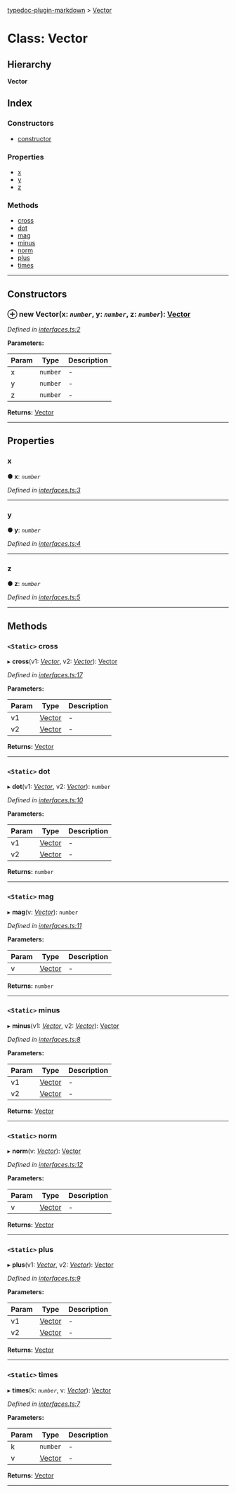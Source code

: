 [typedoc-plugin-markdown](../README.md) > [Vector](../classes/vector.md)

# Class: Vector

## Hierarchy

**Vector**

## Index

### Constructors

* [constructor](vector.md#markdown-header-constructor)

### Properties

* [x](vector.md#markdown-header-x)
* [y](vector.md#markdown-header-y)
* [z](vector.md#markdown-header-z)

### Methods

* [cross](vector.md#markdown-header-static-cross)
* [dot](vector.md#markdown-header-static-dot)
* [mag](vector.md#markdown-header-static-mag)
* [minus](vector.md#markdown-header-static-minus)
* [norm](vector.md#markdown-header-static-norm)
* [plus](vector.md#markdown-header-static-plus)
* [times](vector.md#markdown-header-static-times)

---

## Constructors

### ⊕ **new Vector**(x: *`number`*, y: *`number`*, z: *`number`*): [Vector](vector.md)

*Defined in [interfaces.ts:2](https://bitbucket.org/owner/repository_name/src/master/src/interfaces.ts?fileviewer&amp;#x3D;file-view-default#interfaces.ts-2)*

**Parameters:**

| Param | Type | Description |
| ------ | ------ | ------ |
| x | `number`   |  - |
| y | `number`   |  - |
| z | `number`   |  - |

**Returns:** [Vector](vector.md)

---

## Properties

###  x

**●  x**:  *`number`* 

*Defined in [interfaces.ts:3](https://bitbucket.org/owner/repository_name/src/master/src/interfaces.ts?fileviewer&amp;#x3D;file-view-default#interfaces.ts-3)*

___

###  y

**●  y**:  *`number`* 

*Defined in [interfaces.ts:4](https://bitbucket.org/owner/repository_name/src/master/src/interfaces.ts?fileviewer&amp;#x3D;file-view-default#interfaces.ts-4)*

___

###  z

**●  z**:  *`number`* 

*Defined in [interfaces.ts:5](https://bitbucket.org/owner/repository_name/src/master/src/interfaces.ts?fileviewer&amp;#x3D;file-view-default#interfaces.ts-5)*

___

## Methods

### `<Static>` cross

▸ **cross**(v1: *[Vector](vector.md)*, v2: *[Vector](vector.md)*): [Vector](vector.md)

*Defined in [interfaces.ts:17](https://bitbucket.org/owner/repository_name/src/master/src/interfaces.ts?fileviewer&amp;#x3D;file-view-default#interfaces.ts-17)*

**Parameters:**

| Param | Type | Description |
| ------ | ------ | ------ |
| v1 | [Vector](vector.md)   |  - |
| v2 | [Vector](vector.md)   |  - |

**Returns:** [Vector](vector.md)

___

### `<Static>` dot

▸ **dot**(v1: *[Vector](vector.md)*, v2: *[Vector](vector.md)*): `number`

*Defined in [interfaces.ts:10](https://bitbucket.org/owner/repository_name/src/master/src/interfaces.ts?fileviewer&amp;#x3D;file-view-default#interfaces.ts-10)*

**Parameters:**

| Param | Type | Description |
| ------ | ------ | ------ |
| v1 | [Vector](vector.md)   |  - |
| v2 | [Vector](vector.md)   |  - |

**Returns:** `number`

___

### `<Static>` mag

▸ **mag**(v: *[Vector](vector.md)*): `number`

*Defined in [interfaces.ts:11](https://bitbucket.org/owner/repository_name/src/master/src/interfaces.ts?fileviewer&amp;#x3D;file-view-default#interfaces.ts-11)*

**Parameters:**

| Param | Type | Description |
| ------ | ------ | ------ |
| v | [Vector](vector.md)   |  - |

**Returns:** `number`

___

### `<Static>` minus

▸ **minus**(v1: *[Vector](vector.md)*, v2: *[Vector](vector.md)*): [Vector](vector.md)

*Defined in [interfaces.ts:8](https://bitbucket.org/owner/repository_name/src/master/src/interfaces.ts?fileviewer&amp;#x3D;file-view-default#interfaces.ts-8)*

**Parameters:**

| Param | Type | Description |
| ------ | ------ | ------ |
| v1 | [Vector](vector.md)   |  - |
| v2 | [Vector](vector.md)   |  - |

**Returns:** [Vector](vector.md)

___

### `<Static>` norm

▸ **norm**(v: *[Vector](vector.md)*): [Vector](vector.md)

*Defined in [interfaces.ts:12](https://bitbucket.org/owner/repository_name/src/master/src/interfaces.ts?fileviewer&amp;#x3D;file-view-default#interfaces.ts-12)*

**Parameters:**

| Param | Type | Description |
| ------ | ------ | ------ |
| v | [Vector](vector.md)   |  - |

**Returns:** [Vector](vector.md)

___

### `<Static>` plus

▸ **plus**(v1: *[Vector](vector.md)*, v2: *[Vector](vector.md)*): [Vector](vector.md)

*Defined in [interfaces.ts:9](https://bitbucket.org/owner/repository_name/src/master/src/interfaces.ts?fileviewer&amp;#x3D;file-view-default#interfaces.ts-9)*

**Parameters:**

| Param | Type | Description |
| ------ | ------ | ------ |
| v1 | [Vector](vector.md)   |  - |
| v2 | [Vector](vector.md)   |  - |

**Returns:** [Vector](vector.md)

___

### `<Static>` times

▸ **times**(k: *`number`*, v: *[Vector](vector.md)*): [Vector](vector.md)

*Defined in [interfaces.ts:7](https://bitbucket.org/owner/repository_name/src/master/src/interfaces.ts?fileviewer&amp;#x3D;file-view-default#interfaces.ts-7)*

**Parameters:**

| Param | Type | Description |
| ------ | ------ | ------ |
| k | `number`   |  - |
| v | [Vector](vector.md)   |  - |

**Returns:** [Vector](vector.md)

___

